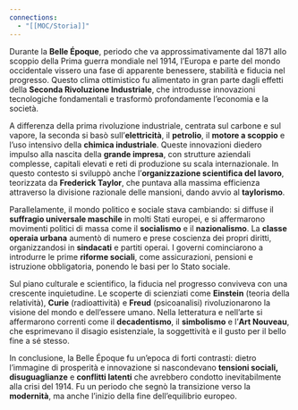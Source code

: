 ```yaml
---
connections:
  - "[[MOC/Storia]]"
---
```



Durante la **Belle Époque**, periodo che va approssimativamente dal 1871 allo scoppio della Prima guerra mondiale nel 1914, l’Europa e parte del mondo occidentale vissero una fase di apparente benessere, stabilità e fiducia nel progresso. Questo clima ottimistico fu alimentato in gran parte dagli effetti della **Seconda Rivoluzione Industriale**, che introdusse innovazioni tecnologiche fondamentali e trasformò profondamente l’economia e la società.

A differenza della prima rivoluzione industriale, centrata sul carbone e sul vapore, la seconda si basò sull’**elettricità**, il **petrolio**, il **motore a scoppio** e l’uso intensivo della **chimica industriale**. Queste innovazioni diedero impulso alla nascita della **grande impresa**, con strutture aziendali complesse, capitali elevati e reti di produzione su scala internazionale. In questo contesto si sviluppò anche l’**organizzazione scientifica del lavoro**, teorizzata da **Frederick Taylor**, che puntava alla massima efficienza attraverso la divisione razionale delle mansioni, dando avvio al **taylorismo**.

Parallelamente, il mondo politico e sociale stava cambiando: si diffuse il **suffragio universale maschile** in molti Stati europei, e si affermarono movimenti politici di massa come il **socialismo** e il **nazionalismo**. La **classe operaia urbana** aumentò di numero e prese coscienza dei propri diritti, organizzandosi in **sindacati** e partiti operai. I governi cominciarono a introdurre le prime **riforme sociali**, come assicurazioni, pensioni e istruzione obbligatoria, ponendo le basi per lo Stato sociale.

Sul piano culturale e scientifico, la fiducia nel progresso conviveva con una crescente inquietudine. Le scoperte di scienziati come **Einstein** (teoria della relatività), **Curie** (radioattività) e **Freud** (psicoanalisi) rivoluzionarono la visione del mondo e dell’essere umano. Nella letteratura e nell’arte si affermarono correnti come il **decadentismo**, il **simbolismo** e l’**Art Nouveau**, che esprimevano il disagio esistenziale, la soggettività e il gusto per il bello fine a sé stesso.

In conclusione, la Belle Époque fu un’epoca di forti contrasti: dietro l’immagine di prosperità e innovazione si nascondevano **tensioni sociali, disuguaglianze** e **conflitti latenti** che avrebbero condotto inevitabilmente alla crisi del 1914. Fu un periodo che segnò la transizione verso la **modernità**, ma anche l’inizio della fine dell’equilibrio europeo.